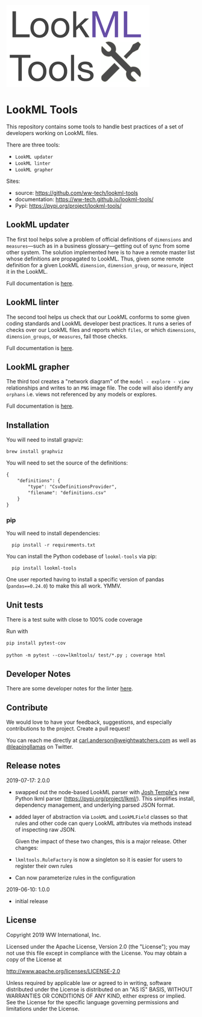 ![](img/lookmltools.png)

# LookML Tools

This repository contains some tools to handle best practices of a set of developers working on LookML files.

There are three tools: 

 - `LookML updater`
 - `LookML linter`
 - `LookML grapher`

Sites:
 - source: https://github.com/ww-tech/lookml-tools
 - documentation: https://ww-tech.github.io/lookml-tools/
 - Pypi: https://pypi.org/project/lookml-tools/

## LookML updater
The first tool helps solve a problem of official definitions of `dimensions` and `measures`&mdash;such as in a business glossary&mdash;getting out of sync from some other system. The solution implemented here is to have a remote master list whose definitions are propagated to LookML. Thus, given some remote definition for a given LookML `dimension`, `dimension_group`, or `measure`, inject it in the LookML.

Full documentation is [here](README_UPDATER.md).


## LookML linter
The second tool helps us check that our LookML conforms to some given coding standards and LookML developer best practices. It runs a series of checks over our LookML files and reports which `files`, or which `dimensions`, `dimension_groups`, or `measures`, fail those checks.

Full documentation is [here](README_LINTER.md).

## LookML grapher
The third tool creates a "network diagram" of the `model - explore - view` relationships and writes to an `PNG` image file. The code will also identify any `orphans` i.e. views not referenced by any models or explores.

Full documentation is [here](README_GRAPHER.md).

## Installation

You will need to install grapviz:
```
brew install graphviz
```

You will need to set the source of the definitions:
```
{
    "definitions": {
        "type": "CsvDefinitionsProvider",
        "filename": "definitions.csv"
    }
}
```

### pip
You will need to install dependencies:
```
  pip install -r requirements.txt
```

You can install the Python codebase of `lookml-tools` via pip:

```
  pip install lookml-tools
```

One user reported having to install a specific version of pandas (`pandas==0.24.0`) to make this all work. YMMV.

## Unit tests
There is a test suite with close to 100% code coverage

Run with 

```
pip install pytest-cov

python -m pytest --cov=lkmltools/ test/*.py ; coverage html
```

## Developer Notes
There are some developer notes for the linter [here](README_DEVELOPER.md).

## Contribute
We would love to have your feedback, suggestions, and especially contributions to the project. Create a pull request!

You can reach me directly at carl.anderson@weightwatchers.com as well as [@leapingllamas](https://twitter.com/LeapingLlamas) on Twitter.

## Release notes

2019-07-17: 2.0.0
 - swapped out the node-based LookML parser with [Josh Temple's](https://github.com/joshtemple) new Python lkml parser (https://pypi.org/project/lkml/). This simplifies install, dependency management, and underlying parsed JSON format.
 - added layer of abstraction via `LookML` and `LookMLField` classes so that rules and other code can query LookML attributes via methods instead of inspecting raw JSON.

    Given the impact of these two changes, this is a major release. Other changes:

 - `lkmltools.RuleFactory` is now a singleton so it is easier for users to register their own rules
 - Can now parameterize rules in the configuration

2019-06-10: 1.0.0
 - initial release

## License
Copyright 2019 WW International, Inc.

Licensed under the Apache License, Version 2.0 (the "License");
you may not use this file except in compliance with the License.
You may obtain a copy of the License at

   http://www.apache.org/licenses/LICENSE-2.0

Unless required by applicable law or agreed to in writing, software
distributed under the License is distributed on an "AS IS" BASIS,
WITHOUT WARRANTIES OR CONDITIONS OF ANY KIND, either express or implied.
See the License for the specific language governing permissions and
limitations under the License.